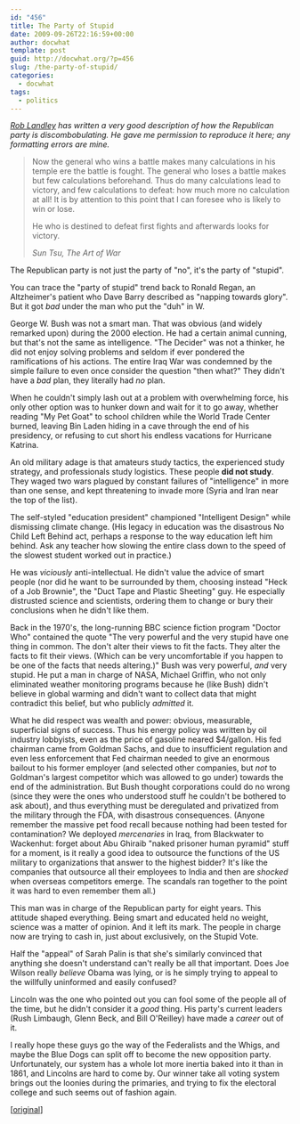 ```yaml
---
id: "456"
title: The Party of Stupid
date: 2009-09-26T22:16:59+00:00
author: docwhat
template: post
guid: http://docwhat.org/?p=456
slug: /the-party-of-stupid/
categories:
  - docwhat
tags:
  - politics
---
```


_[Rob Landley](http://landley.net/) has written a very good description of how
the Republican party is discombobulating. He gave me permission to reproduce it
here; any formatting errors are mine._

> Now the general who wins a battle makes many calculations in his temple ere
> the battle is fought. The general who loses a battle makes but few
> calculations beforehand. Thus do many calculations lead to victory, and few
> calculations to defeat: how much more no calculation at all! It is by
> attention to this point that I can foresee who is likely to win or lose.
>
> He who is destined to defeat first fights and afterwards looks for victory.
>
> <cite>Sun Tsu, The Art of War</cite>

<!-- more -->The Republican party is not just the party of "no", it's the party of "stupid".

You can trace the "party of stupid" trend back to Ronald Regan, an Altzheimer's
patient who Dave Barry described as "napping towards glory". But it got _bad_
under the man who put the "duh" in W.

George W. Bush was not a smart man. That was obvious (and widely remarked upon)
during the 2000 election. He had a certain animal cunning, but that's not the
same as intelligence. "The Decider" was not a thinker, he did not enjoy solving
problems and seldom if ever pondered the ramifications of his actions. The
entire Iraq War was condemned by the simple failure to even once consider the
question "then what?" They didn't have a _bad_ plan, they literally had _no_
plan.

When he couldn't simply lash out at a problem with overwhelming force, his only
other option was to hunker down and wait for it to go away, whether reading "My
Pet Goat" to school children while the World Trade Center burned, leaving Bin
Laden hiding in a cave through the end of his presidency, or refusing to cut
short his endless vacations for Hurricane Katrina.

An old military adage is that amateurs study tactics, the experienced study
strategy, and professionals study logistics. These people **did not study**.
They waged two wars plagued by constant failures of "intelligence" in more than
one sense, and kept threatening to invade more (Syria and Iran near the top of
the list).

The self-styled "education president" championed "Intelligent Design" while
dismissing climate change. (His legacy in education was the disastrous No Child
Left Behind act, perhaps a response to the way education left him behind. Ask
any teacher how slowing the entire class down to the speed of the slowest
student worked out in practice.)

He was _viciously_ anti-intellectual. He didn't value the advice of smart people
(nor did he want to be surrounded by them, choosing instead "Heck of a Job
Brownie", the "Duct Tape and Plastic Sheeting" guy. He especially distrusted
science and scientists, ordering them to change or bury their conclusions when
he didn't like them.

Back in the 1970's, the long-running BBC science fiction program "Doctor Who"
contained the quote "The very powerful and the very stupid have one thing in
common. The don't alter their views to fit the facts. They alter the facts to
fit their views. (Which can be very uncomfortable if you happen to be one of the
facts that needs altering.)" Bush was very powerful, _and_ very stupid. He put a
man in charge of NASA, Michael Griffin, who not only eliminated weather
monitoring programs because he (like Bush) didn't believe in global warming and
didn't want to collect data that might contradict this belief, but who publicly
_admitted_ it.

What he did respect was wealth and power: obvious, measurable, superficial signs
of success. Thus his energy policy was written by oil industry lobbyists, even
as the price of gasoline neared $4/gallon. His fed chairman came from Goldman
Sachs, and due to insufficient regulation and even less enforcement that Fed
chairman needed to give an enormous bailout to his former employer (and selected
other companies, but _not_ to Goldman's largest competitor which was allowed to
go under) towards the end of the administration. But Bush thought corporations
could do no wrong (since they were the ones who understood stuff he couldn't be
bothered to ask about), and thus everything must be deregulated and privatized
from the military through the FDA, with disastrous consequences. (Anyone
remember the massive pet food recall because nothing had been tested for
contamination? We deployed _mercenaries_ in Iraq, from Blackwater to Wackenhut:
forget about Abu Ghiraib "naked prisoner human pyramid" stuff for a moment, is
it really a good idea to outsource the functions of the US military to
organizations that answer to the highest bidder? It's like the companies that
outsource all their employees to India and then are _shocked_ when overseas
competitors emerge. The scandals ran together to the point it was hard to even
remember them all.)

This man was in charge of the Republican party for eight years. This attitude
shaped everything. Being smart and educated held no weight, science was a matter
of opinion. And it left its mark. The people in charge now are trying to cash
in, just about exclusively, on the Stupid Vote.

Half the "appeal" of Sarah Palin is that she's similarly convinced that anything
she doesn't understand can't really be all that important. Does Joe Wilson
really _believe_ Obama was lying, or is he simply trying to appeal to the
willfully uninformed and easily confused?

Lincoln was the one who pointed out you can fool some of the people all of the
time, but he didn't consider it a _good_ thing. His party's current leaders
(Rush Limbaugh, Glenn Beck, and Bill O'Reilley) have made a _career_ out of it.

I really hope these guys go the way of the Federalists and the Whigs, and maybe
the Blue Dogs can split off to become the new opposition party. Unfortunately,
our system has a whole lot more inertia baked into it than in 1861, and Lincolns
are hard to come by. Our winner take all voting system brings out the loonies
during the primaries, and trying to fix the electoral college and such seems out
of fashion again.

\[[original](http://www.landley.net/notes.html#22-09-2009)\]
